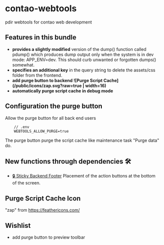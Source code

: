 # contao-webtools
pdir webtools for contao web development

## Features in this bundle
- **provides a slightly modified** version of the dump() function called pdump() which produces dump output only when the system is in dev mode: APP_ENV=dev. This should curb unwanted or forgotten dumps() somewhat.
- **specifies an additional key** in the query string to delete the assets/css folder from the frontend.
- **add purge button to backend ![Purge Script Cache](/public/icons/zap.svg?raw=true | width=16)**
- **automatically purge script cache in debug mode**

## Configuration the purge button

Allow the purge button for all back end users
```
    // .env
    WEBTOOLS_ALLOW_PURGE=true
```

The purge button purge the script cache like maintenance task "Purge data" do.

## New functions through dependencies 🛠

- [🔒 Sticky Backend Footer](https://github.com/pdir/contao-sticky-footer/) Placement of the action buttons at the bottom of the screen.

## Purge Script Cache Icon
"zap" from https://feathericons.com/

## Wishlist
- add purge button to preview toolbar
